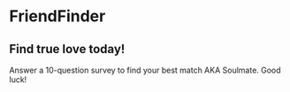# FriendFinder
## Find true love today!
Answer a 10-question survey to find your best match AKA Soulmate. Good luck!
